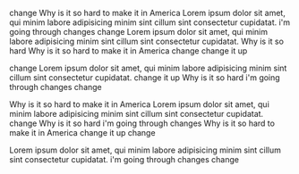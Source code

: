 change
Why is it so hard to make it in America
Lorem ipsum dolor sit amet, qui minim labore adipisicing minim sint cillum sint consectetur cupidatat.
i'm going through changes
change
Lorem ipsum dolor sit amet, qui minim labore adipisicing minim sint cillum sint consectetur cupidatat.
Why is it so hard
Why is it so hard to make it in America
change
change it up

change
Lorem ipsum dolor sit amet, qui minim labore adipisicing minim sint cillum sint consectetur cupidatat.
change it up
Why is it so hard
i'm going through changes
change

Why is it so hard to make it in America
Lorem ipsum dolor sit amet, qui minim labore adipisicing minim sint cillum sint consectetur cupidatat.
change
Why is it so hard
i'm going through changes
Why is it so hard to make it in America
change it up
change

Lorem ipsum dolor sit amet, qui minim labore adipisicing minim sint cillum sint consectetur cupidatat.
i'm going through changes
change
